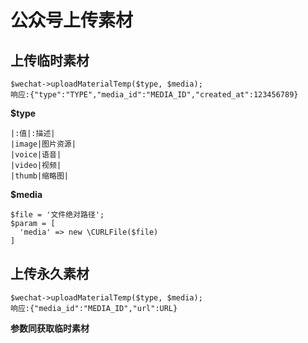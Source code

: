 # 公众号上传素材

## 上传临时素材
~~~
$wechat->uploadMaterialTemp($type, $media);
响应:{"type":"TYPE","media_id":"MEDIA_ID","created_at":123456789}
~~~
**$type**
~~~
|:值|:描述|
|image|图片资源|
|voice|语音|
|video|视频|
|thumb|缩略图| 
~~~
**$media**
~~~
$file = '文件绝对路径';
$param = [
  'media' => new \CURLFile($file)
]
~~~
## 上传永久素材
~~~
$wechat->uploadMaterialTemp($type, $media);
响应:{"media_id":"MEDIA_ID","url":URL}
~~~
**参数同获取临时素材**
